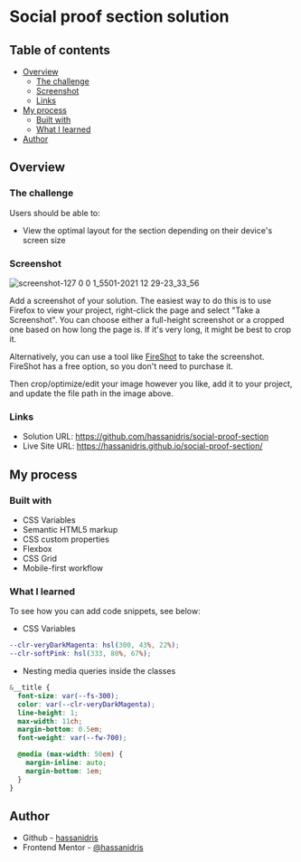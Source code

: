 # Social proof section solution

## Table of contents

- [Overview](#overview)
  - [The challenge](#the-challenge)
  - [Screenshot](#screenshot)
  - [Links](#links)
- [My process](#my-process)
  - [Built with](#built-with)
  - [What I learned](#what-i-learned)
- [Author](#author)

## Overview

### The challenge

Users should be able to:

- View the optimal layout for the section depending on their device's screen size

### Screenshot

![screenshot-127 0 0 1_5501-2021 12 29-23_33_56](https://user-images.githubusercontent.com/69512496/147701317-31be01c3-df52-47cd-8f48-b495fc9be964.png)


Add a screenshot of your solution. The easiest way to do this is to use Firefox to view your project, right-click the page and select "Take a Screenshot". You can choose either a full-height screenshot or a cropped one based on how long the page is. If it's very long, it might be best to crop it.

Alternatively, you can use a tool like [FireShot](https://getfireshot.com/) to take the screenshot. FireShot has a free option, so you don't need to purchase it.

Then crop/optimize/edit your image however you like, add it to your project, and update the file path in the image above.

### Links

- Solution URL: https://github.com/hassanidris/social-proof-section
- Live Site URL: https://hassanidris.github.io/social-proof-section/

## My process

### Built with

- CSS Variables
- Semantic HTML5 markup
- CSS custom properties
- Flexbox
- CSS Grid
- Mobile-first workflow

### What I learned

To see how you can add code snippets, see below:

- CSS Variables

```scss
--clr-veryDarkMagenta: hsl(300, 43%, 22%);
--clr-softPink: hsl(333, 80%, 67%);
```

- Nesting media queries inside the classes

```scss
&__title {
  font-size: var(--fs-300);
  color: var(--clr-veryDarkMagenta);
  line-height: 1;
  max-width: 11ch;
  margin-bottom: 0.5em;
  font-weight: var(--fw-700);

  @media (max-width: 50em) {
    margin-inline: auto;
    margin-bottom: 1em;
  }
}
```

## Author

- Github - [hassanidris](https://github.com/hassanidris)
- Frontend Mentor - [@hassanidris](https://www.frontendmentor.io/profile/hassanidris)
